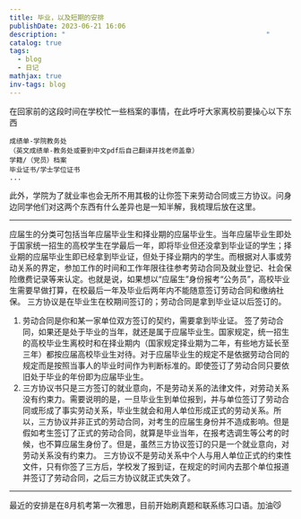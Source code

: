 ```yaml
---
title: 毕业，以及短期的安排
publishDate: 2023-06-21 16:06
description: "                                                  "
catalog: true
tags:
  - blog
  - 日记
mathjax: true
inv-tags: blog
---
```


在回家前的这段时间在学校忙一些档案的事情，在此呼吁大家离校前要操心以下东西
```
成绩单-学院教务处
（英文成绩单-教务处或要到中文pdf后自己翻译并找老师盖章）
学籍/（党员）档案
毕业证书/学士学位证书
...
```
此外，学院为了就业率也会无所不用其极的让你签下来劳动合同或三方协议。问身边同学他们对这两个东西有什么差异也是一知半解，我梳理后放在这里。

---
应届生的分类可包括当年应届毕业生和择业期的应届毕业生。当年应届毕业生即处于国家统一招生的高校学生在学最后一年，即将毕业但还没拿到毕业证的学生；择业期的应届毕业生即已经拿到毕业证，但处于择业期内的学生。而根据对人事或劳动关系的界定，参加工作的时间和工作年限往往参考劳动合同及就业登记、社会保险缴费记录等来认定。也就是说，如果想以“应届生”身份报考“公务员”，高校毕业生需要早做打算，在校最后一年及毕业后两年内不能随意签订劳动合同和缴纳社保。
三方协议是在毕业生在校期间签订的；劳动合同是拿到毕业证以后签订的。
1. 劳动合同是你和某一家单位双方签订的契约，需要拿到毕业证。 签了劳动合同，如果还是处于毕业的当年，就还是属于应届毕业生。国家规定，统一招生的高校毕业生离校时和在择业期内（国家规定择业期为二年，有些地方延长至三年）都按应届高校毕业生对待。对于应届毕业生的规定不是依据劳动合同的规定而是按照当事人的毕业时间作为判断标准的。即使签订了劳动合同只要依旧处于毕业的年份即为应届毕业生。
2. 三方协议书只是三方签订的就业意向，不是劳动关系的法律文件，对劳动关系没有约束力。需要说明的是，一旦毕业生到单位报到，并与单位签订了劳动合同或形成了事实劳动关系，毕业生就会和用人单位形成正式的劳动关系。所以，三方协议并非正式的劳动合同，对考生的应届生身份并不造成影响。但是假如考生签订了正式的劳动合同，就算是毕业当年，在报考选调生等公考的时候，也不算应届生身份了。但是，虽然三方协议签订的只是一个就业意向，对劳动关系没有约束力。 三方协议不是劳动关系中个人与用人单位正式的约束性文件，只有你签了三方后，学校发了报到证，在规定的时间内去那个单位报道并签订了劳动合同，之后三方协议就正式失效了。
---
最近的安排是在8月机考第一次雅思，目前开始刷真题和联系练习口语。加油😼